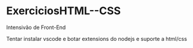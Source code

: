 # ExerciciosHTML--CSS
Intensivão de Front-End

Tentar instalar vscode e botar extensions do nodejs e suporte a html/css
